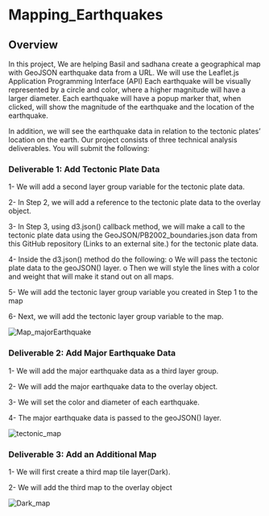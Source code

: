 # Mapping_Earthquakes
## Overview 
In this project,  We are helping Basil and sadhana create a geographical map with GeoJSON earthquake data from a URL. We will use the Leaflet.js Application Programming Interface (API) Each earthquake will be visually represented by a circle and color, where a higher magnitude will have a larger diameter. Each earthquake will have a popup marker that, when clicked, will show the magnitude of the earthquake and the location of the earthquake.

In addition, we will see the earthquake data in relation to the tectonic plates’ location on the earth.
Our project consists of three technical analysis deliverables. You will submit the following:

### Deliverable 1: Add Tectonic Plate Data

1- We will add a second layer group variable for the tectonic plate data.

2- In Step 2, we will add a reference to the tectonic plate data to the overlay object.

3- In Step 3, using d3.json() callback method, we will make a call to the tectonic plate data using the GeoJSON/PB2002_boundaries.json data from this GitHub repository (Links to an external site.) for the tectonic plate data.

4- Inside the d3.json() method do the following:
o We will pass the tectonic plate data to the geoJSON() layer.
o Then we will style the lines with a color and weight that will make it stand out on all maps.

5- We will add the tectonic layer group variable you created in Step 1 to the map

6- Next, we will add the tectonic layer group variable to the map.

![Map_majorEarthquake](https://user-images.githubusercontent.com/103543959/189176608-33592b30-2675-4d69-ac55-743a71a79ec2.png)


### Deliverable 2: Add Major Earthquake Data

1- We will add the major earthquake data as a third layer group.

2- We will add the major earthquake data to the overlay object.

3- We will set the color and diameter of each earthquake.

4- The major earthquake data is passed to the geoJSON() layer.

![tectonic_map](https://user-images.githubusercontent.com/103543959/189176560-49483916-dd9c-48a3-8454-b0325f81c707.png)


### Deliverable 3: Add an Additional Map

1-	We will first create a third map tile layer(Dark).

2-	We will add the third map to the overlay object

![Dark_map](https://user-images.githubusercontent.com/103543959/189176243-ad611ef3-72da-4355-9da8-844e8d284b42.png)
